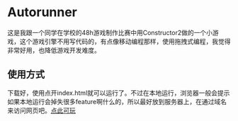 # Autorunner
这是我跟一个同学在学校的48h游戏制作比赛中用Constructor2做的一个小游戏，这个游戏引擎不用写代码的，有点像移动编程那样，使用拖拽式编程，我觉得非常好用，也降低游戏开发难度。
## 使用方式
下载好，使用点开index.html就可以运行了。不过在本地运行，浏览器一般会提示如果本地运行会掉失很多feature啊什么的，所以最好放到服务器上，在通过域名来访问网页吧。[点此可玩](http://www.thomashouse.com)
